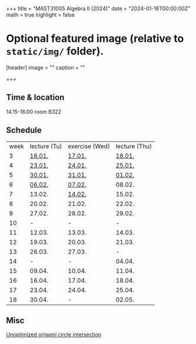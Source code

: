+++
title = "MAST31005 Algebra II (2024)"
date = "2024-01-16T00:00:00Z"
math = true
highlight = false

# Optional featured image (relative to `static/img/` folder).
[header]
image = ""
caption = ""

+++
## Time & location
14.15-16.00 room B322

## Schedule
<table>
<tr><td>week</td><td>lecture (Tu)</td><td>exercise (Wed)</td><td>lecture (Thu)</td></tr>
<tr><td>3</td>
<td><a href="lecture01.pdf">16.01.</a></td>
<td><a href="exercise_0.pdf">17.01.</a></td>
<td><a href="lecture02.pdf">18.01.</a></td>
</tr>
<tr><td>4</td>
<td><a href="lecture03.pdf">23.01.</a></td>
<td><a href="exercise_1.pdf">24.01.</a></td>
<td><a href="lecture04.pdf">25.01.</a></td>
</tr>
<tr><td>5</td>
<td><a href="lecture05.pdf">30.01.</a></td>
<td><a href="exercise_2.pdf">31.01.</a></td>
<td><a href="lecture06.pdf">01.02.</a></td>
</tr>
<tr><td>6</td>
<td><a href="lecture07.pdf">06.02.</a></td>
<td><a href="exercise_3.pdf">07.02.</a></td>
<td>08.02.</td>
</tr>
<tr><td>7</td>
<td>13.02.</td>
<td><a href="exercise_4.pdf">14.02.</a></td>
<td>15.02.</td>
</tr>
<tr><td>8</td>
<td>20.02.</td>
<td>21.02.</td>
<td>22.02.</td>
</tr>
<tr><td>9</td>
<td>27.02.</td>
<td>28.02.</td>
<td>29.02.</td>
</tr>
<tr><td>10</td>
<td>-</td>
<td>-</td>
<td>-</td>
</tr>
<tr><td>11</td>
<td>12.03.</td>
<td>13.03.</td>
<td>14.03.</td>
</tr>
<tr><td>12</td>
<td>19.03.</td>
<td>20.03.</td>
<td>21.03.</td>
</tr>
<tr><td>13</td>
<td>26.03.</td>
<td>27.03.</td>
<td>-</td>
</tr>
<tr><td>14</td>
<td>-</td>
<td>-</td>
<td>04.04.</td>
<tr><td>15</td>
<td>09.04.</td>
<td>10.04.</td>
<td>11.04.</td>
</tr>
<tr><td>16</td>
<td>16.04.</td>
<td>17.04.</td>
<td>18.04.</td>
</tr>
<tr><td>17</td>
<td>23.04.</td>
<td>24.04.</td>
<td>25.04.</td>
</tr>
<tr><td>18</td>
<td>30.04.</td>
<td>-</td>
<td>02.05.</td>
</tr>
</table>

## Misc
[Unoptimized origami circle intersection](origamicircle.html)

